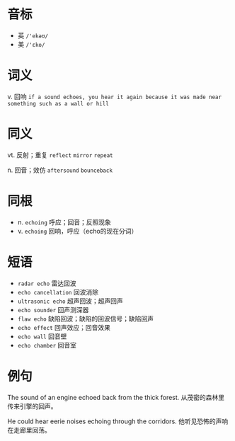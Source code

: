 # 音标

- 英 `/'ekəʊ/`
- 美 `/'ɛko/`

# 词义

v. 回响
`if a sound echoes, you hear it again because it was made near something such as a wall or hill`

# 同义

vt. 反射；重复
`reflect` `mirror` `repeat`

n. 回音；效仿
`aftersound` `bounceback`

# 同根

- n. `echoing` 呼应；回音；反照现象
- v. `echoing` 回响，呼应（echo的现在分词）

# 短语

- `radar echo` 雷达回波
- `echo cancellation` 回波消除
- `ultrasonic echo` 超声回波；超声回声
- `echo sounder` 回声测深器
- `flaw echo` 缺陷回波；缺陷的回波信号；缺陷回声
- `echo effect` 回声效应；回音效果
- `echo wall` 回音壁
- `echo chamber` 回音室

# 例句

The sound of an engine echoed back from the thick forest.
从茂密的森林里传来引擎的回声。

He could hear eerie noises echoing through the corridors.
他听见恐怖的声响在走廊里回荡。


